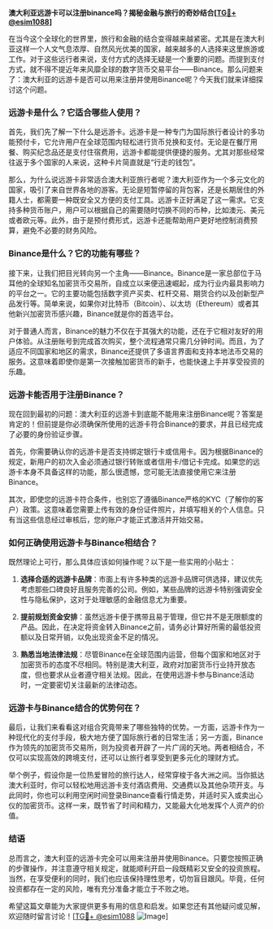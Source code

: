 **澳大利亚远游卡可以注册binance吗？揭秘金融与旅行的奇妙结合[[TG💪+ @esim1088](https://t.me/s/esim1088)]**

在当今这个全球化的世界里，旅行和金融的结合变得越来越紧密。尤其是在澳大利亚这样一个人文气息浓厚、自然风光优美的国家，越来越多的人选择来这里旅游或工作。对于这些远行者来说，支付方式的选择无疑是一个重要的问题。而提到支付方式，就不得不提近年来风靡全球的数字货币交易平台——Binance。那么问题来了：澳大利亚的远游卡是否可以用来注册并使用Binance呢？今天我们就来详细探讨这个问题。

### **远游卡是什么？它适合哪些人使用？**

首先，我们先了解一下什么是远游卡。远游卡是一种专门为国际旅行者设计的多功能预付卡，它允许用户在全球范围内轻松进行货币兑换和支付。无论是在餐厅用餐、购买纪念品还是支付住宿费用，远游卡都能提供便捷的服务。尤其对那些经常往返于多个国家的人来说，这种卡片简直就是“行走的钱包”。

那么，为什么说远游卡非常适合澳大利亚旅行者呢？澳大利亚作为一个多元文化的国家，吸引了来自世界各地的游客。无论是短暂停留的背包客，还是长期居住的外籍人士，都需要一种既安全又方便的支付工具。远游卡正好满足了这一需求。它支持多种货币账户，用户可以根据自己的需要随时切换不同的币种，比如澳元、美元或者欧元等。此外，由于是预付费形式，远游卡还能帮助用户更好地控制消费预算，避免不必要的财务风险。

### **Binance是什么？它的功能有哪些？**

接下来，让我们把目光转向另一个主角——Binance。Binance是一家总部位于马耳他的全球知名加密货币交易所，自成立以来便迅速崛起，成为行业内最具影响力的平台之一。它的主要功能包括数字资产买卖、杠杆交易、期货合约以及创新型产品发行等。简单来说，如果你对比特币（Bitcoin）、以太坊（Ethereum）或者其他新兴加密货币感兴趣，Binance就是你的首选平台。

对于普通人而言，Binance的魅力不仅在于其强大的功能，还在于它相对友好的用户体验。从注册账号到完成首次购买，整个流程通常只需几分钟时间。而且，为了适应不同国家和地区的需求，Binance还提供了多语言界面和支持本地法币交易的服务。这意味着即使你是第一次接触加密货币的新手，也能快速上手并享受投资的乐趣。

### **远游卡能否用于注册Binance？**

现在回到最初的问题：澳大利亚的远游卡到底能不能用来注册Binance呢？答案是肯定的！但前提是你必须确保所使用的远游卡符合Binance的要求，并且已经完成了必要的身份验证步骤。

首先，你需要确认你的远游卡是否支持绑定银行卡或信用卡。因为根据Binance的规定，新用户的初次入金必须通过银行转账或者信用卡/借记卡完成。如果您的远游卡本身不具备这样的功能，那么很遗憾，您可能无法直接使用它来注册Binance。

其次，即使您的远游卡符合条件，也别忘了遵循Binance严格的KYC（了解你的客户）政策。这意味着您需要上传有效的身份证件照片，并填写相关的个人信息。只有当这些信息经过审核后，您的账户才能正式激活并开始交易。

### **如何正确使用远游卡与Binance相结合？**

既然理论上可行，那么具体应该如何操作呢？以下是一些实用的小贴士：

1. **选择合适的远游卡品牌**：市面上有许多种类的远游卡品牌可供选择，建议优先考虑那些口碑良好且服务完善的公司。例如，某些品牌的远游卡特别强调安全性与隐私保护，这对于处理敏感的金融信息尤为重要。

2. **提前规划资金安排**：虽然远游卡便于携带且易于管理，但它并不是无限额度的产品。因此，在决定将资金转入Binance之前，请务必计算好所需的最低投资额以及日常开销，以免出现资金不足的情况。

3. **熟悉当地法律法规**：尽管Binance在全球范围内运营，但每个国家和地区对于加密货币的态度不尽相同。特别是澳大利亚，政府对加密货币行业持开放态度，但也要求从业者遵守相关法规。因此，在使用远游卡参与Binance活动时，一定要密切关注最新的法律动态。

### **远游卡与Binance结合的优势何在？**

最后，让我们来看看这对组合究竟带来了哪些独特的优势。一方面，远游卡作为一种现代化的支付手段，极大地方便了国际旅行者的日常生活；另一方面，Binance作为领先的加密货币交易所，则为投资者开辟了一片广阔的天地。两者相结合，不仅可以实现高效的跨境支付，还可以让旅行者享受到更多元化的理财方式。

举个例子，假设你是一位热爱冒险的旅行达人，经常穿梭于各大洲之间。当你抵达澳大利亚时，你可以轻松地用远游卡支付酒店费用、交通费以及其他杂项开支。与此同时，你也可以利用空闲时间登录Binance查看行情走势，并适时买入或卖出心仪的加密货币。这样一来，既节省了时间和精力，又能最大化地发挥个人资产的价值。

### **结语**

总而言之，澳大利亚的远游卡完全可以用来注册并使用Binance。只要您按照正确的步骤操作，并注意遵守相关规定，就能顺利开启一段既精彩又安全的投资旅程。当然，在享受便利的同时，我们也应该保持理性思考，切勿盲目跟风。毕竟，任何投资都存在一定的风险，唯有充分准备才能立于不败之地。

希望这篇文章能为大家提供更多有用的信息和启发。如果您还有其他疑问或见解，欢迎随时留言讨论！[[TG💪+ @esim1088](https://t.me/s/esim1088) ![Image](https://i.postimg.cc/4NQfJmqS/Snipaste-2025-05-13-00-14-12.png)]